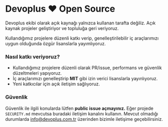 # Devoplus ♥ Open Source
Devoplus ekibi olarak açık kaynağı yalnızca kullanan tarafta değiliz. Açık kaynak projeler geliştiriyor ve topluluğa geri veriyoruz.

Kullandığımız projelere düzenli katkı verip, genelleştirilebilir iç araçlarımızı uygun olduğunda özgür lisanslarla yayımlıyoruz.

### Nasıl katkı veriyoruz?
- Kullandığımız projelere düzenli olarak PR/issue, performans ve güvenlik düzeltmeleri yapıyoruz.
- İç araçlarımızı genelleştirip **MIT** gibi izin verici lisanslarla yayınlıyoruz.
- Yeni katkıcılar için açık iletişim sağlıyoruz.

### Güvenlik
Güvenlik ile ilgili konularda lütfen **public issue açmayınız.** Eğer projede `SECURITY.md` mevcutsa buradaki iletişim kanalını kullanın. Mevcut olmadığı durumlarda info@devoplus.com.tr üzerinden bizimle iletişime geçebilirsiniz.

